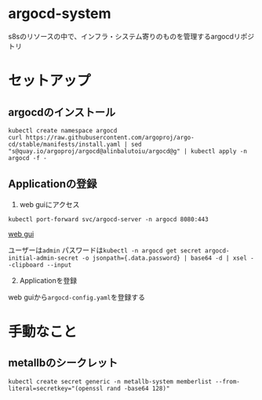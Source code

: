 # argocd-system
s8sのリソースの中で、インフラ・システム寄りのものを管理するargocdリポジトリ

# セットアップ
## argocdのインストール
```
kubectl create namespace argocd
curl https://raw.githubusercontent.com/argoproj/argo-cd/stable/manifests/install.yaml | sed "s@quay.io/argoproj/argocd@alinbalutoiu/argocd@g" | kubectl apply -n argocd -f -
```

## Applicationの登録

1. web guiにアクセス

```
kubectl port-forward svc/argocd-server -n argocd 8080:443
```

[web gui](localhost:8080)

ユーザーは`admin` パスワードは`kubectl -n argocd get secret argocd-initial-admin-secret -o jsonpath={.data.password} | base64 -d | xsel --clipboard --input`


2. Applicationを登録

web guiから`argocd-config.yaml`を登録する

# 手動なこと
## metallbのシークレット
```
kubectl create secret generic -n metallb-system memberlist --from-literal=secretkey="(openssl rand -base64 128)"
```
